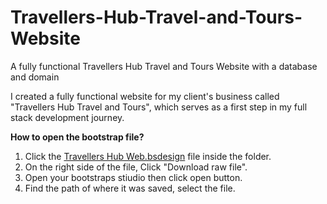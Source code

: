 # Travellers-Hub-Travel-and-Tours-Website
A fully functional Travellers Hub Travel and Tours Website with a database and domain

I created a fully functional website for my client's business called "Travellers Hub Travel and Tours", which serves as a first step in my full stack development journey.

**How to open the bootstrap file?**
1. Click the [Travellers Hub Web.bsdesign](https://github.com/jonlem04/Travellers-Hub-Travel-and-Tours/blob/eaa41c845c59e8acf8e8066a4a248d29aa0711f1/Travellers%20Hub%20Web.bsdesign) file inside the folder.
2. On the right side of the file, Click "Download raw file".
3. Open your bootstraps stiudio then click open button.
4. Find the path of where it was saved, select the file.
